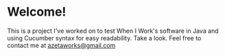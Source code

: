 # Welcome!
This is a project I've worked on to test When I Work's software in Java and using Cucumber syntax for easy readability. Take a look.
Feel free to contact me at azetaworks@gmail.com
